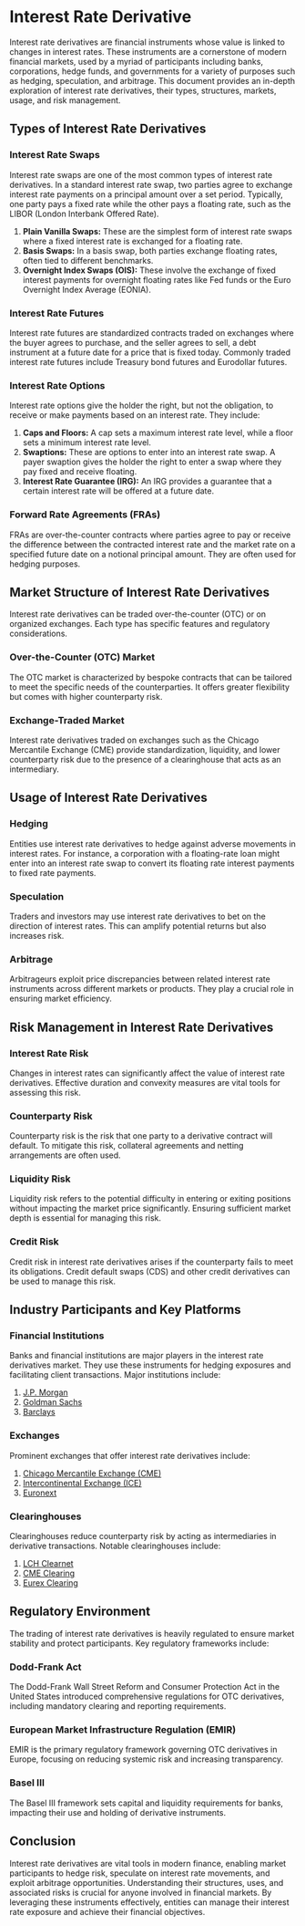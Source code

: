 # Interest Rate Derivative

Interest rate derivatives are financial instruments whose value is linked to changes in interest rates. These instruments are a cornerstone of modern financial markets, used by a myriad of participants including banks, corporations, hedge funds, and governments for a variety of purposes such as hedging, speculation, and arbitrage. This document provides an in-depth exploration of interest rate derivatives, their types, structures, markets, usage, and risk management.

## Types of Interest Rate Derivatives

### Interest Rate Swaps

Interest rate swaps are one of the most common types of interest rate derivatives. In a standard interest rate swap, two parties agree to exchange interest rate payments on a principal amount over a set period. Typically, one party pays a fixed rate while the other pays a floating rate, such as the LIBOR (London Interbank Offered Rate).

1. **Plain Vanilla Swaps:** These are the simplest form of interest rate swaps where a fixed interest rate is exchanged for a floating rate.
2. **Basis Swaps:** In a basis swap, both parties exchange floating rates, often tied to different benchmarks.
3. **Overnight Index Swaps (OIS):** These involve the exchange of fixed interest payments for overnight floating rates like Fed funds or the Euro Overnight Index Average (EONIA).

### Interest Rate Futures

Interest rate futures are standardized contracts traded on exchanges where the buyer agrees to purchase, and the seller agrees to sell, a debt instrument at a future date for a price that is fixed today. Commonly traded interest rate futures include Treasury bond futures and Eurodollar futures.

### Interest Rate Options

Interest rate options give the holder the right, but not the obligation, to receive or make payments based on an interest rate. They include:

1. **Caps and Floors:** A cap sets a maximum interest rate level, while a floor sets a minimum interest rate level.
2. **Swaptions:** These are options to enter into an interest rate swap. A payer swaption gives the holder the right to enter a swap where they pay fixed and receive floating.
3. **Interest Rate Guarantee (IRG):** An IRG provides a guarantee that a certain interest rate will be offered at a future date.

### Forward Rate Agreements (FRAs)

FRAs are over-the-counter contracts where parties agree to pay or receive the difference between the contracted interest rate and the market rate on a specified future date on a notional principal amount. They are often used for hedging purposes.

## Market Structure of Interest Rate Derivatives

Interest rate derivatives can be traded over-the-counter (OTC) or on organized exchanges. Each type has specific features and regulatory considerations.

### Over-the-Counter (OTC) Market

The OTC market is characterized by bespoke contracts that can be tailored to meet the specific needs of the counterparties. It offers greater flexibility but comes with higher counterparty risk.

### Exchange-Traded Market

Interest rate derivatives traded on exchanges such as the Chicago Mercantile Exchange (CME) provide standardization, liquidity, and lower counterparty risk due to the presence of a clearinghouse that acts as an intermediary.

## Usage of Interest Rate Derivatives

### Hedging

Entities use interest rate derivatives to hedge against adverse movements in interest rates. For instance, a corporation with a floating-rate loan might enter into an interest rate swap to convert its floating rate interest payments to fixed rate payments.

### Speculation

Traders and investors may use interest rate derivatives to bet on the direction of interest rates. This can amplify potential returns but also increases risk.

### Arbitrage

Arbitrageurs exploit price discrepancies between related interest rate instruments across different markets or products. They play a crucial role in ensuring market efficiency.

## Risk Management in Interest Rate Derivatives

### Interest Rate Risk

Changes in interest rates can significantly affect the value of interest rate derivatives. Effective duration and convexity measures are vital tools for assessing this risk.

### Counterparty Risk

Counterparty risk is the risk that one party to a derivative contract will default. To mitigate this risk, collateral agreements and netting arrangements are often used.

### Liquidity Risk

Liquidity risk refers to the potential difficulty in entering or exiting positions without impacting the market price significantly. Ensuring sufficient market depth is essential for managing this risk.

### Credit Risk

Credit risk in interest rate derivatives arises if the counterparty fails to meet its obligations. Credit default swaps (CDS) and other credit derivatives can be used to manage this risk.

## Industry Participants and Key Platforms

### Financial Institutions

Banks and financial institutions are major players in the interest rate derivatives market. They use these instruments for hedging exposures and facilitating client transactions. Major institutions include:

1. [J.P. Morgan](https://www.jpmorganchase.com)
2. [Goldman Sachs](https://www.goldmansachs.com)
3. [Barclays](https://www.barclays.co.uk)

### Exchanges

Prominent exchanges that offer interest rate derivatives include:

1. [Chicago Mercantile Exchange (CME)](https://www.cmegroup.com)
2. [Intercontinental Exchange (ICE)](https://www.theice.com)
3. [Euronext](https://www.euronext.com)

### Clearinghouses

Clearinghouses reduce counterparty risk by acting as intermediaries in derivative transactions. Notable clearinghouses include:

1. [LCH Clearnet](https://www.lch.com)
2. [CME Clearing](https://www.cmegroup.com/clearing.html)
3. [Eurex Clearing](https://www.eurex.com/ex-en/clearing)

## Regulatory Environment

The trading of interest rate derivatives is heavily regulated to ensure market stability and protect participants. Key regulatory frameworks include:

### Dodd-Frank Act

The Dodd-Frank Wall Street Reform and Consumer Protection Act in the United States introduced comprehensive regulations for OTC derivatives, including mandatory clearing and reporting requirements.

### European Market Infrastructure Regulation (EMIR)

EMIR is the primary regulatory framework governing OTC derivatives in Europe, focusing on reducing systemic risk and increasing transparency.

### Basel III

The Basel III framework sets capital and liquidity requirements for banks, impacting their use and holding of derivative instruments.

## Conclusion

Interest rate derivatives are vital tools in modern finance, enabling market participants to hedge risk, speculate on interest rate movements, and exploit arbitrage opportunities. Understanding their structures, uses, and associated risks is crucial for anyone involved in financial markets. By leveraging these instruments effectively, entities can manage their interest rate exposure and achieve their financial objectives.